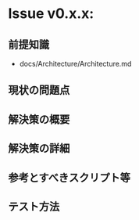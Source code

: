 # Issue v0.x.x: 

## 前提知識
- docs/Architecture/Architecture.md

## 現状の問題点

## 解決策の概要

## 解決策の詳細

## 参考とすべきスクリプト等

## テスト方法